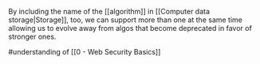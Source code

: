 By including the name of the [[algorithm]] in [[Computer data storage|Storage]], too, we can support more than one at the same time allowing us to evolve away from algos that become deprecated in favor of stronger ones.

#understanding of [[0 - Web Security Basics]]
